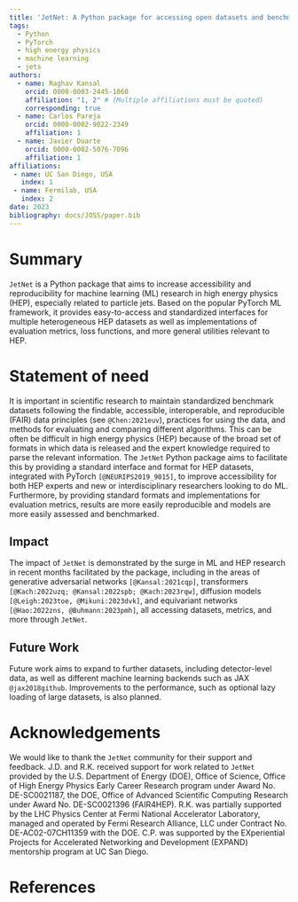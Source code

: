 ```yaml
---
title: 'JetNet: A Python package for accessing open datasets and benchmarking machine learning methods in high energy physics'
tags:
  - Python
  - PyTorch
  - high energy physics
  - machine learning
  - jets
authors:
  - name: Raghav Kansal
    orcid: 0000-0003-2445-1060
    affiliation: "1, 2" # (Multiple affiliations must be quoted)
    corresponding: true
  - name: Carlos Pareja
    orcid: 0000-0002-9022-2349
    affiliation: 1
  - name: Javier Duarte
    orcid: 0000-0002-5076-7096
    affiliation: 1
affiliations:
 - name: UC San Diego, USA
   index: 1
 - name: Fermilab, USA
   index: 2
date: 2023
bibliography: docs/JOSS/paper.bib
---
```


# Summary

`JetNet` is a Python package that aims to increase accessibility and reproducibility for machine learning (ML) research in high energy physics (HEP), especially related to particle jets. Based on the popular PyTorch ML framework, it provides easy-to-access and standardized interfaces for multiple heterogeneous HEP datasets as well as implementations of evaluation metrics, loss functions, and more general utilities relevant to HEP.



# Statement of need

It is important in scientific research to maintain standardized benchmark datasets following the findable, accessible, interoperable, and reproducible (FAIR) data principles (see `@Chen:2021euv`), practices for using the data, and methods for evaluating and comparing different algorithms. This can be often be difficult in high energy physics (HEP) because of the broad set of formats in which data is released and the expert knowledge required to parse the relevant information. The `JetNet` Python package aims to facilitate this by providing a standard interface and format for HEP datasets, integrated with PyTorch `[@NEURIPS2019_9015]`, to improve accessibility for both HEP experts and new or interdisciplinary researchers looking to do ML. Furthermore, by providing standard formats and implementations for evaluation metrics, results are more easily reproducible and models are more easily assessed and benchmarked.

## Impact

The impact of `JetNet` is demonstrated by the surge in ML and HEP research in recent months facilitated by the package, including in the areas of generative adversarial networks `[@Kansal:2021cqp]`, transformers `[@Kach:2022uzq; @Kansal:2022spb; @Kach:2023rqw]`, diffusion models `[@Leigh:2023toe, @Mikuni:2023dvk]`, and equivariant networks `[@Hao:2022zns, @Buhmann:2023pmh]`, all accessing datasets, metrics, and more through `JetNet`.

## Future Work

Future work aims to expand to further datasets, including detector-level data, as well as different machine learning backends such as JAX `@jax2018github`. Improvements to the performance, such as optional lazy loading of large datasets, is also planned.


# Acknowledgements

We would like to thank the `JetNet` community for their support and feedback. J.D. and R.K. received support for work related to `JetNet` provided by the U.S. Department of Energy (DOE), Office of Science, Office of High Energy Physics Early Career Research program under Award No. DE-SC0021187, the DOE, Office of Advanced Scientific Computing Research under Award No. DE-SC0021396 (FAIR4HEP). R.K. was partially supported by the LHC Physics Center at Fermi National Accelerator Laboratory, managed and operated by Fermi Research Alliance, LLC under Contract No. DE-AC02-07CH11359 with the DOE. C.P. was supported by the EXperiential Projects for Accelerated Networking and Development (EXPAND) mentorship program at UC San Diego.


# References
